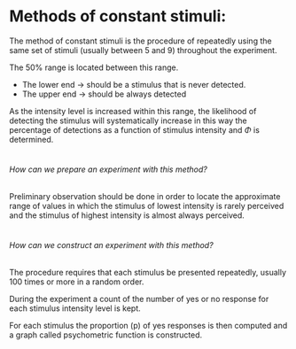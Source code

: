# Methods of constant stimuli:
The method of constant stimuli is the procedure of repeatedly using the same set of stimuli (usually between 5 and 9) throughout the experiment.

The 50% range is located between this range.

- The lower end -> should be a stimulus that is never detected.
- The upper end -> should be always detected

As the intensity level is increased within this range, the likelihood of detecting the stimulus will systematically increase in this way the percentage of detections as a function of stimulus intensity and $\Phi$ is determined.
<br>
<br>

###### How can we prepare an experiment with this method?
Preliminary observation should be done in order to locate the approximate range of values in which the stimulus of lowest intensity is rarely perceived and the stimulus of highest intensity is almost always perceived.
<br>
<br>
###### How can we construct an experiment with this method?
The procedure requires that each stimulus be presented repeatedly, usually 100 times or more in a random order.

During the experiment a count of the number of yes or no response for each stimulus intensity level is kept.

For each stimulus the proportion (p) of yes responses is then computed and a graph called psychometric function is constructed.
